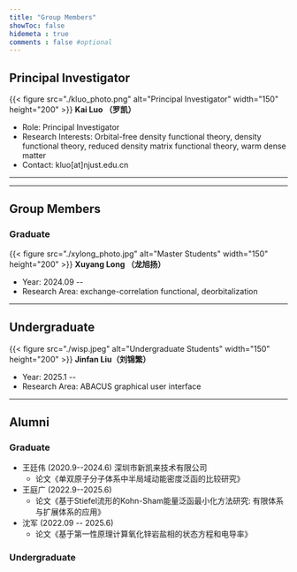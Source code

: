 ```yaml
---
title: "Group Members"
showToc: false
hidemeta : true
comments : false #optional
---
```



## Principal Investigator
{{< figure src="./kluo_photo.png" alt="Principal Investigator" width="150" height="200" >}}
**Kai Luo （罗凯）**
- Role:  Principal Investigator
- Research Interests: Orbital-free density functional theory, density functional theory, reduced density matrix functional theory, warm dense matter
- Contact: kluo[at]njust.edu.cn


---

<!-- ## Postdocs
<img src="https://via.placeholder.com/150" alt="Postdoc" width="150" height="150">
**Dr. Alice Johnson**
- Research Area: Computational Biology
- Contact: alice.johnson@example.com

<img src="https://via.placeholder.com/150" alt="Postdoc" width="150" height="150">
**Dr. Bob Williams**
- Research Area: Cybersecurity
- Contact: bob.williams@example.com -->

---

## Group Members
<!-- ### Masters -->

### Graduate

{{< figure src="./xylong_photo.jpg" alt="Master Students" width="150" height="200" >}}
**Xuyang Long （龙旭扬）**
- Year: 2024.09 --
- Research Area: exchange-correlation functional, deorbitalization


<!-- {{< figure src="./jshen_photo.png" alt="Master Students" width="150" height="200" >}}
**Jun Shen （沈军）**
- Year: 2022.09 --
- Research Area: Warm dense matter, Kubo-Greenwood conductivities -->
<!-- - Contact:  -->
<!-- 
{{< figure src="./tgwang_photo.jpg" alt="Master Students" width="150" height="200" >}}
**Tingguang Wang (王庭广）**
- Year: 2022--2024
- Research Area: Direct minimization, Reduced density matrix functional theory -->
<!-- - Contact:  -->

---

## Undergraduate

{{< figure src="./wisp.jpeg" alt="Undergraduate Students" width="150" height="200" >}}
**Jinfan Liu（刘锦繁）**
- Year: 2025.1 --
- Research Area: ABACUS graphical user interface


<!-- ### Ph.D. -->

---

## Alumni
<!-- Order by year -->
### Graduate

-  王廷伟 (2020.9--2024.6) 深圳市新凯来技术有限公司 
    +  论文《单双原子分子体系中半局域动能密度泛函的比较研究》
-  王庭广 (2022.9--2025.6) 
    + 论文《基于Stiefel流形的Kohn-Sham能量泛函最小化方法研究: 有限体系与扩展体系的应用》
- 沈军 (2022.09 -- 2025.6)
  + 论文《基于第一性原理计算氧化锌岩盐相的状态方程和电导率》
  
### Undergraduate


<!-- {{< figure src="./twwang_photo.jpg" alt="Alumni" width="150" height="200" >}}
**Tingwei Wang （王廷伟）**
-  2021--2024 (co-supervisor: Ruifeng Lu)
- Post-Graduation Destinations: 深圳市新凯来技术有限公司 -->
<!-- - Research Interests: kinetic energy density functionals, orbital-free DFT -->
<!-- - Contact: tabloidw@outlook.com -->

<!-- {{< figure src="./tgwang_photo.jpg" alt="Alumni" width="150" height="200" >}}
**Tingguang Wang （王庭广）**
- Year: 2022--2025
- Post-Graduation Destinations:  -->
<!-- - Research Interests: Direct minimization, Reduced density matrix functional theory -->